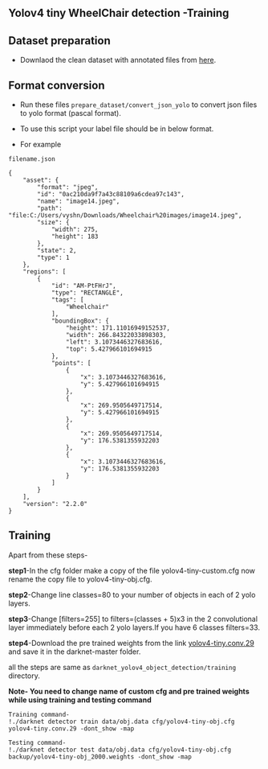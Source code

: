 ## Yolov4 tiny WheelChair detection -Training

## Dataset preparation 

- Downlaod the clean dataset with annotated files from [here](https://drive.google.com/drive/folders/14CME7cKxwvLd8SiPhBetGK_u8VNRsrze?usp=sharing).

## Format conversion

- Run these files `prepare_dataset/convert_json_yolo` to convert json files to yolo format (pascal format).

- To use this script your label file should be in below format.

- For example

```
filename.json

{
    "asset": {
        "format": "jpeg",
        "id": "0ac210da9f7a43c88109a6cdea97c143",
        "name": "image14.jpeg",
        "path": "file:C:/Users/vyshn/Downloads/Wheelchair%20images/image14.jpeg",
        "size": {
            "width": 275,
            "height": 183
        },
        "state": 2,
        "type": 1
    },
    "regions": [
        {
            "id": "AM-PtFHrJ",
            "type": "RECTANGLE",
            "tags": [
                "Wheelchair"
            ],
            "boundingBox": {
                "height": 171.11016949152537,
                "width": 266.84322033898303,
                "left": 3.1073446327683616,
                "top": 5.427966101694915
            },
            "points": [
                {
                    "x": 3.1073446327683616,
                    "y": 5.427966101694915
                },
                {
                    "x": 269.9505649717514,
                    "y": 5.427966101694915
                },
                {
                    "x": 269.9505649717514,
                    "y": 176.5381355932203
                },
                {
                    "x": 3.1073446327683616,
                    "y": 176.5381355932203
                }
            ]
        }
    ],
    "version": "2.2.0"
}
```
## Training

Apart from these steps-

**step1**-In the cfg folder make a copy of the file yolov4-tiny-custom.cfg now rename the copy file to yolov4-tiny-obj.cfg.

**step2**-Change line classes=80 to your number of objects in each of 2 yolo layers.

**step3**-Change [filters=255] to filters=(classes + 5)x3 in the 2 convolutional layer immediately before each 2 yolo layers.If you have 6 classes filters=33.

**step4**-Download the pre trained weights from the link [yolov4-tiny.conv.29](https://github.com/AlexeyAB/darknet/releases/download/darknet_yolo_v4_pre/yolov4-tiny.conv.29) and save it in the darknet-master folder.


all the steps are same as `darknet_yolov4_object_detection/training` directory.

**Note- You need to change name of custom cfg and pre trained weights while using training and testing command**
```
Training command-
!./darknet detector train data/obj.data cfg/yolov4-tiny-obj.cfg yolov4-tiny.conv.29 -dont_show -map
```

```
Testing command-
!./darknet detector test data/obj.data cfg/yolov4-tiny-obj.cfg backup/yolov4-tiny-obj_2000.weights -dont_show -map

```